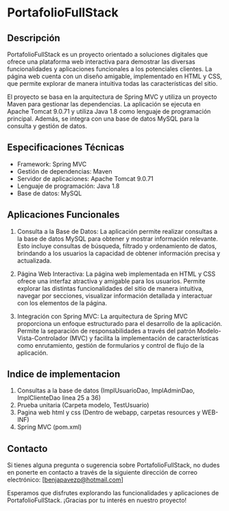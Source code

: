 # PortafolioFullStack

## Descripción

PortafolioFullStack es un proyecto orientado a soluciones digitales que ofrece una plataforma web interactiva para demostrar las diversas funcionalidades y aplicaciones funcionales a los potenciales clientes. La página web cuenta con un diseño amigable, implementado en HTML y CSS, que permite explorar de manera intuitiva todas las características del sitio.

El proyecto se basa en la arquitectura de Spring MVC y utiliza un proyecto Maven para gestionar las dependencias. La aplicación se ejecuta en Apache Tomcat 9.0.71 y utiliza Java 1.8 como lenguaje de programación principal. Además, se integra con una base de datos MySQL para la consulta y gestión de datos.

## Especificaciones Técnicas

- Framework: Spring MVC
- Gestión de dependencias: Maven
- Servidor de aplicaciones: Apache Tomcat 9.0.71
- Lenguaje de programación: Java 1.8
- Base de datos: MySQL

## Aplicaciones Funcionales

1. Consulta a la Base de Datos: La aplicación permite realizar consultas a la base de datos MySQL para obtener y mostrar información relevante. Esto incluye consultas de búsqueda, filtrado y ordenamiento de datos, brindando a los usuarios la capacidad de obtener información precisa y actualizada.

2. Página Web Interactiva: La página web implementada en HTML y CSS ofrece una interfaz atractiva y amigable para los usuarios. Permite explorar las distintas funcionalidades del sitio de manera intuitiva, navegar por secciones, visualizar información detallada y interactuar con los elementos de la página.

3. Integración con Spring MVC: La arquitectura de Spring MVC proporciona un enfoque estructurado para el desarrollo de la aplicación. Permite la separación de responsabilidades a través del patrón Modelo-Vista-Controlador (MVC) y facilita la implementación de características como enrutamiento, gestión de formularios y control de flujo de la aplicación.

## Indice de implementacion

1. Consultas a la base de datos (ImplUsuarioDao, ImplAdminDao, ImplClienteDao linea 25 a 36)
2. Prueba unitaria (Carpeta modelo, TestUsuario)
3. Pagina web html y css (Dentro de webapp, carpetas resources y WEB-INF)
4. Spring MVC (pom.xml)

## Contacto

Si tienes alguna pregunta o sugerencia sobre PortafolioFullStack, no dudes en ponerte en contacto a través de la siguiente dirección de correo electrónico: [benjapavezp@hotmail.com]

Esperamos que disfrutes explorando las funcionalidades y aplicaciones de PortafolioFullStack. ¡Gracias por tu interés en nuestro proyecto!



